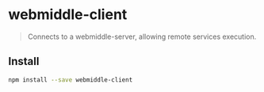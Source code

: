 # webmiddle-client

> Connects to a webmiddle-server, allowing remote services execution.

## Install

```bash
npm install --save webmiddle-client
```
